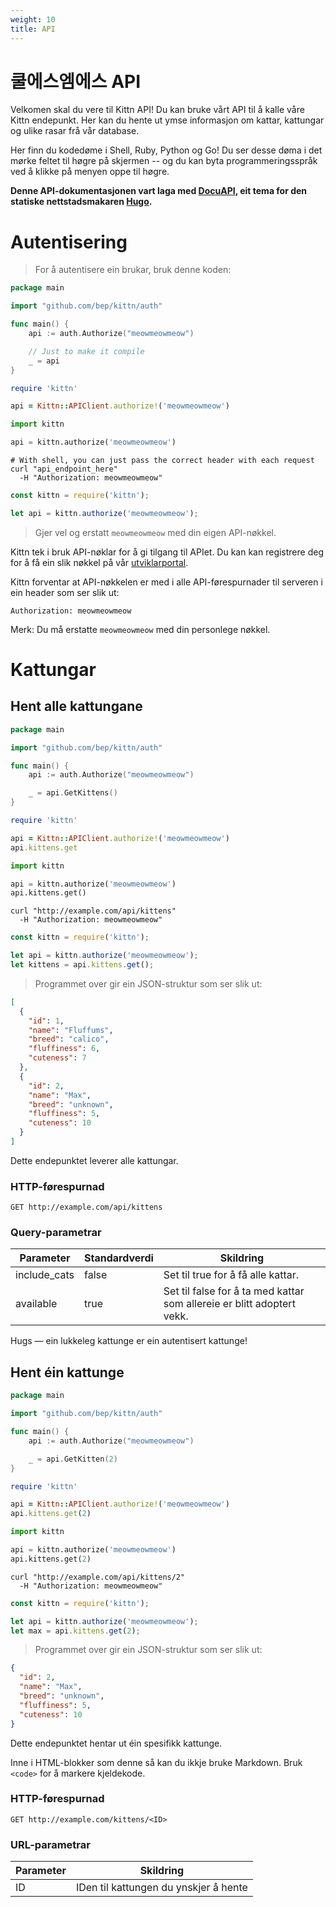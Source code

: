 ```yaml
---
weight: 10
title: API
---
```


# 쿨에스엠에스 API

Velkomen skal du vere til Kittn API! Du kan bruke vårt API til å kalle våre Kittn endepunkt. Her kan du hente ut ymse informasjon om kattar, kattungar og ulike rasar frå vår database.

Her finn du kodedøme i Shell, Ruby, Python og Go! Du ser desse døma i det mørke feltet til høgre på skjermen -- og du kan byta programmeringsspråk ved å klikke på menyen oppe til høgre.

**Denne API-dokumentasjonen vart laga med  [DocuAPI](https://github.com/bep/docuapi/),  eit tema for den statiske nettstadsmakaren [Hugo](http://gohugo.io/).** 

# Autentisering

> For å autentisere ein brukar, bruk denne koden:

```go
package main

import "github.com/bep/kittn/auth"

func main() {
	api := auth.Authorize("meowmeowmeow")

	// Just to make it compile
	_ = api
}
```

```ruby
require 'kittn'

api = Kittn::APIClient.authorize!('meowmeowmeow')
```

```python
import kittn

api = kittn.authorize('meowmeowmeow')
```

```shell
# With shell, you can just pass the correct header with each request
curl "api_endpoint_here"
  -H "Authorization: meowmeowmeow"
```

```javascript
const kittn = require('kittn');

let api = kittn.authorize('meowmeowmeow');
```

> Gjer vel og erstatt `meowmeowmeow` med din eigen API-nøkkel.

Kittn tek i bruk API-nøklar for å gi tilgang til APIet. Du kan kan registrere deg for å få ein slik nøkkel på vår  [utviklarportal](http://example.com/developers).

Kittn forventar at API-nøkkelen er med i alle API-førespurnader til serveren i ein header som ser slik ut:

`Authorization: meowmeowmeow`

<aside class="notice">
Merk:  Du må erstatte <code>meowmeowmeow</code> med din personlege nøkkel.</aside>

# Kattungar

## Hent alle kattungane

```go
package main

import "github.com/bep/kittn/auth"

func main() {
	api := auth.Authorize("meowmeowmeow")

	_ = api.GetKittens()
}
```

```ruby
require 'kittn'

api = Kittn::APIClient.authorize!('meowmeowmeow')
api.kittens.get
```

```python
import kittn

api = kittn.authorize('meowmeowmeow')
api.kittens.get()
```

```shell
curl "http://example.com/api/kittens"
  -H "Authorization: meowmeowmeow"
```

```javascript
const kittn = require('kittn');

let api = kittn.authorize('meowmeowmeow');
let kittens = api.kittens.get();
```

> Programmet over gir ein JSON-struktur som ser slik ut:

```json
[
  {
    "id": 1,
    "name": "Fluffums",
    "breed": "calico",
    "fluffiness": 6,
    "cuteness": 7
  },
  {
    "id": 2,
    "name": "Max",
    "breed": "unknown",
    "fluffiness": 5,
    "cuteness": 10
  }
]
```

Dette endepunktet leverer alle kattungar.

### HTTP-førespurnad

`GET http://example.com/api/kittens`

### Query-parametrar

Parameter | Standardverdi | Skildring
--------- | ------- | -----------
include_cats | false | Set til true for å få alle kattar.
available | true | Set til false for å ta med kattar som allereie er blitt adoptert vekk.

<aside class="success">
Hugs — ein lukkeleg kattunge er ein autentisert kattunge!
</aside>

## Hent éin kattunge

```go
package main

import "github.com/bep/kittn/auth"

func main() {
	api := auth.Authorize("meowmeowmeow")

	_ = api.GetKitten(2)
}
```

```ruby
require 'kittn'

api = Kittn::APIClient.authorize!('meowmeowmeow')
api.kittens.get(2)
```

```python
import kittn

api = kittn.authorize('meowmeowmeow')
api.kittens.get(2)
```

```shell
curl "http://example.com/api/kittens/2"
  -H "Authorization: meowmeowmeow"
```

```javascript
const kittn = require('kittn');

let api = kittn.authorize('meowmeowmeow');
let max = api.kittens.get(2);
```

> Programmet over gir ein JSON-struktur som ser slik ut:

```json
{
  "id": 2,
  "name": "Max",
  "breed": "unknown",
  "fluffiness": 5,
  "cuteness": 10
}
```

Dette endepunktet hentar ut éin spesifikk kattunge.

<aside class="warning">Inne i HTML-blokker som denne så kan du ikkje bruke Markdown.  Bruk <code>&lt;code&gt;</code> for å markere kjeldekode.</aside>

### HTTP-førespurnad

`GET http://example.com/kittens/<ID>`

### URL-parametrar

Parameter | Skildring
--------- | -----------
ID | IDen til kattungen du ynskjer å hente


